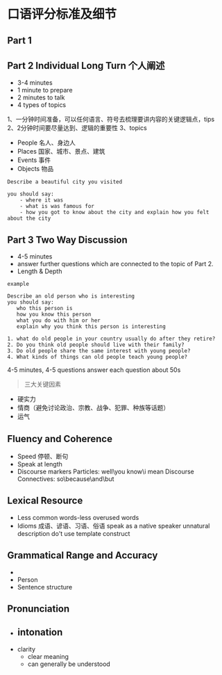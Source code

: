 # 口语评分标准及细节

## Part 1

## Part 2 Individual Long Turn 个人阐述

-  3-4 minutes
- 1 minute to prepare
- 2 minutes to talk
- 4 types of topics

1、一分钟时间准备，可以任何语言、符号去梳理要讲内容的关键逻辑点，tips
2、2分钟时间要尽量达到、逻辑的重要性
3、topics
- People 名人、身边人
- Places 国家、城市、景点、建筑
- Events 事件
- Objects 物品
```text
Describe a beautiful city you visited

you should say:
    - where it was
    - what is was famous for
    - how you got to know about the city and explain how you felt about the city
```

## Part 3 Two Way Discussion

- 4-5 minutes
- answer further questions which are connected to the topic of Part 2.
- Length & Depth

```text
example

Describe an old person who is interesting
you should say:
   who this person is
   how you know this person
   what you do with him or her
   explain why you think this person is interesting
```
```text
1. what do old people in your country usually do after they retire?
2. Do you think old people should live with their family?
3. Do old people share the same interest with young people?
4. What kinds of things can old people teach young people?
```
4-5 minutes, 4-5 questions
answer each question about 50s

> 三大关键因素
- 硬实力
- 情商（避免讨论政治、宗教、战争、犯罪、种族等话题）
- 运气

## Fluency and Coherence
- Speed 停顿、断句
- Speak at length
- Discourse markers
Particles: well\you know\i mean
Discourse Connectives: so\because\and\but

## Lexical Resource
- Less common words-less overused words
- Idioms 成语、谚语、习语、俗语
    speak as a native speaker
    unnatural description
    do't use template construct

## Grammatical Range and Accuracy
- 
- Person
- Sentence structure


## Pronunciation
- intonation
  - 
- clarity
  - clear meaning
  - can generally be understood